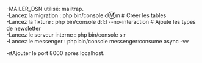 -MAILER_DSN utilisé: mailtrap.  
-Lancez la migration : php bin/console d:m:m # Créer les tables  
-Lancez la fixture : php bin/console d:f:l --no-interaction # Ajouté les types de newsletter  
-Lancez le serveur interne : php bin/console s:r   
-Lancez le messenger : php bin/console messenger:consume async -vv   

-#Ajouter le port 8000 après localhost.  
